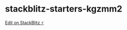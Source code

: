 # stackblitz-starters-kgzmm2

[Edit on StackBlitz ⚡️](https://stackblitz.com/edit/stackblitz-starters-kgzmm2)